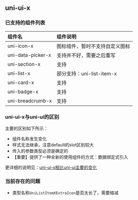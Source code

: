 ## uni-ui-x

### 已支持的组件列表

| 组件名            | 组件说明                       |
| :---------------- | :----------------------------- |
| uni-icon-x        | 图标组件，暂时不支持自定义图标 |
| uni-data-picker-x | 支持并不好，需要之后重写       |
| uni-section-x     | 支持                           |
| uni-list-x        | 部分支持：uni-list-item-x      |
| uni-card-x        | 支持                           |
| uni-badge-x        | 支持             |
| uni-breadcrumb-x      | 支持             |



### uni-ui-x与uni-ui的区别

主要的区别如下所示：
- 组件名称发生变化
- 样式无法继承，注意default的slot区别较大
- 传入的参数类型必须是确定的
- 【重要】提供了一种全新的使用组件的方式：数据绑定式引入

更详细的说明见：[uni-ui-x相比uni-ui主要的变化](./doc/DIFFERENCE.md)


### 当前存在的问题

- 类型名称`UniListItemXExtraIcon`是否太长了，需要缩减
